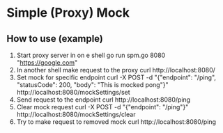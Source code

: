 # Simple (Proxy) Mock

## How to use (example)
1. Start proxy server in on e shell
go run spm.go 8080 "https://google.com"
2. In another shell make request to the proxy
curl http://localhost:8080/
3. Set mock for specific endpoint
curl -X POST -d "{\"endpoint\": \"/ping\", \"statusCode\": 200, \"body\": \"This is mocked pong\"}" http://localhost:8080/mockSettings/set
4. Send request to the endpoint
curl http://localhost:8080/ping
5. Clear mock request
curl -X POST -d "{\"endpoint\": \"/ping\"}" http://localhost:8080/mockSettings/clear
6. Try to make request to removed mock
curl http://localhost:8080/ping
